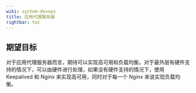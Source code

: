 ```yaml
---
wiki: system-devops
title: 应用代理服务器
rightbar: toc
---
```


## 期望目标

对于应用代理服务器而言，期待可以实现高可用和负载均衡。对于最外层有硬件支持的情况下，可以由硬件进行处理，如果没有硬件支持的情况下，使用 Keepalived 和 Nginx 来实现高可用，同时对于每一个 Nginx 来说实现负载均衡。




